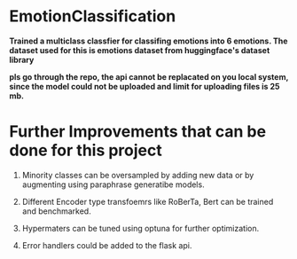 # EmotionClassification


**Trained a  multiclass classfier for classifing emotions into 6 emotions. The dataset used for this is emotions dataset from huggingface's dataset library**

**pls go through the repo, the api cannot be replacated on you local system, since the model could not be uploaded and limit for uploading files is 25 mb.**


# Further Improvements that can be done for this project


1.   Minority classes can be oversampled by adding new data or by augmenting using paraphrase generatibe models.

2.   Different Encoder type transfoemrs like RoBerTa, Bert can be trained and benchmarked.

3. Hypermaters can be tuned using optuna for further optimization.
4. Error handlers could be added to the flask api. 


